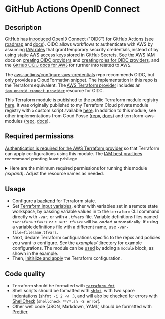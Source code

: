 # GitHub Actions OpenID Connect

## Description

GitHub has [introduced](https://github.blog/changelog/2021-10-27-github-actions-secure-cloud-deployments-with-openid-connect/) OpenID Connect ("OIDC") for GitHub Actions (see [roadmap](https://github.com/github/roadmap/issues/249) and [docs](https://docs.github.com/en/actions/deployment/security-hardening-your-deployments)). OIDC allows workflows to authenticate with AWS by assuming [IAM roles](https://docs.aws.amazon.com/IAM/latest/UserGuide/id_roles_terms-and-concepts.html) that grant temporary security credentials, instead of by using static AWS access keys stored in GitHub Secrets. See the AWS IAM docs on [creating OIDC providers](https://docs.aws.amazon.com/IAM/latest/UserGuide/id_roles_providers_create_oidc.html) and [creating roles for OIDC providers](https://docs.aws.amazon.com/IAM/latest/UserGuide/id_roles_create_for-idp.html), and the [GitHub OIDC docs for AWS](https://docs.github.com/en/actions/deployment/security-hardening-your-deployments/configuring-openid-connect-in-amazon-web-services) for further info related to AWS.

The [aws-actions/configure-aws-credentials](https://github.com/aws-actions/configure-aws-credentials) repo recommends OIDC, but only provides a CloudFormation snippet. The implementation in this repo is the Terraform equivalent. The [AWS Terraform provider](https://registry.terraform.io/providers/hashicorp/aws/latest) includes an [`iam_openid_connect_provider`](https://registry.terraform.io/providers/hashicorp/aws/latest/docs/resources/iam_openid_connect_provider) resource for OIDC.

This Terraform module is published to the public Terraform module registry [here](https://registry.terraform.io/modules/br3ndonland/github-actions-oidc/aws/latest). It was originally published to my Terraform Cloud private module registry with a custom script available [here](https://gist.github.com/br3ndonland/2e3665a8117b5594b00f3d556d33cd57). In addition to this module, see other implementations from Cloud Posse ([repo](https://github.com/cloudposse/terraform-aws-components/tree/main/modules/github-oidc-provider), [docs](https://docs.cloudposse.com/components/library/aws/github-oidc-provider/)) and terraform-aws-modules ([repo](https://github.com/terraform-aws-modules/terraform-aws-iam), [docs](https://registry.terraform.io/modules/terraform-aws-modules/iam/aws/latest)).

## Required permissions

[Authentication is required for the AWS Terraform provider](https://registry.terraform.io/providers/hashicorp/aws/latest/docs#authentication) so that Terraform can apply configurations using this module. The [IAM best practices](https://docs.aws.amazon.com/IAM/latest/UserGuide/best-practices.html) recommend granting least privilege.

<details><summary>Here are the minimum required permissions for running this module <em>(expand)</em>. Adjust the resource names as needed.</summary>

```json
{
  "Version": "2012-10-17",
  "Statement": [
    {
      "Sid": "IAMOIDCProviderProvisioningActions",
      "Effect": "Allow",
      "Action": [
        "iam:AddClientIDToOpenIDConnectProvider",
        "iam:CreateOpenIDConnectProvider",
        "iam:TagOpenIDConnectProvider",
        "iam:UpdateOpenIDConnectProviderThumbprint"
      ],
      "Resource": [
        "arn:aws:iam::*:oidc-provider/token.actions.githubusercontent.com"
      ]
    },
    {
      "Sid": "IAMOIDCProviderReadActions",
      "Effect": "Allow",
      "Action": [
        "iam:GetOpenIDConnectProvider",
        "iam:ListOpenIDConnectProviders",
        "iam:ListOpenIDConnectProviderTags"
      ],
      "Resource": ["*"]
    },
    {
      "Sid": "IAMOIDCProviderCleanupActions",
      "Effect": "Allow",
      "Action": [
        "iam:DeleteOpenIDConnectProvider",
        "iam:RemoveClientIDFromOpenIDConnectProvider",
        "iam:UntagOpenIDConnectProvider"
      ],
      "Resource": [
        "arn:aws:iam::*:oidc-provider/token.actions.githubusercontent.com"
      ]
    },
    {
      "Sid": "IAMRoleProvisioningActions",
      "Effect": "Allow",
      "Action": [
        "iam:AttachRolePolicy",
        "iam:CreateRole",
        "iam:PutRolePolicy",
        "iam:UpdateRole",
        "iam:UpdateRoleDescription",
        "iam:UpdateAssumeRolePolicy"
      ],
      "Resource": ["arn:aws:iam::*:role/github*"]
    },
    {
      "Sid": "IAMRoleReadActions",
      "Effect": "Allow",
      "Action": [
        "iam:GetRole",
        "iam:ListAttachedRolePolicies",
        "iam:ListInstanceProfilesForRole",
        "iam:ListRolePolicies",
        "iam:ListRoles"
      ],
      "Resource": ["*"]
    },
    {
      "Sid": "IAMRoleCleanupActions",
      "Effect": "Allow",
      "Action": [
        "iam:DeleteRole",
        "iam:DeleteRolePolicy",
        "iam:DetachRolePolicy"
      ],
      "Resource": ["arn:aws:iam::*:role/github*"]
    },
    {
      "Sid": "IAMPolicyProvisioningActions",
      "Effect": "Allow",
      "Action": ["iam:CreatePolicy", "iam:CreatePolicyVersion"],
      "Resource": ["arn:aws:iam::*:policy/github*"]
    },
    {
      "Sid": "IAMPolicyReadActions",
      "Effect": "Allow",
      "Action": [
        "iam:GetPolicy",
        "iam:GetPolicyVersion",
        "iam:ListEntitiesForPolicy",
        "iam:ListPolicies",
        "iam:ListPolicyVersions",
        "iam:ListUserPolicies"
      ],
      "Resource": ["*"]
    },
    {
      "Sid": "IAMPolicyCleanupActions",
      "Effect": "Allow",
      "Action": ["iam:DeletePolicy", "iam:DeletePolicyVersion"],
      "Resource": ["arn:aws:iam::*:policy/github*"]
    }
  ]
}
```

</details>

## Usage

- Configure a [backend](https://developer.hashicorp.com/terraform/language/settings/backends/configuration) for Terraform state.
- Set [Terraform input variables](https://developer.hashicorp.com/terraform/language/values/variables), either with variables set in a remote state workspace, by passing variable values in to the `terraform` CLI command directly with `-var`, or with a `.tfvars` file. Variable definitions files named `terraform.tfvars` or `*.auto.tfvars` will be loaded automatically. If using a variable definitions file with a different name, use `-var-file=filename.tfvars`.
- Next, declare Terraform configurations specific to the repos and policies you want to configure. See the _examples/_ directory for example configurations. The module can be [used](https://developer.hashicorp.com/terraform/registry/modules/use) by adding a `module` block, as shown in the [example](examples/s3/main.tf).
- Then, [initialize and apply](https://developer.hashicorp.com/terraform/intro/core-workflow) the Terraform configuration.

## Code quality

- Terraform should be formatted with [`terraform fmt`](https://developer.hashicorp.com/terraform/cli/commands/fmt).
- Shell scripts should be formatted with [`shfmt`](https://github.com/mvdan/sh), with two space indentations (`shfmt -i 2 -w .`), and will also be checked for errors with [ShellCheck](https://github.com/koalaman/shellcheck) (`shellcheck **/*.sh -S error`).
- Other web code (JSON, Markdown, YAML) should be formatted with [Prettier](https://prettier.io/).
